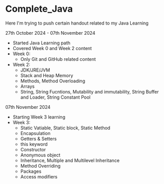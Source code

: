 # Complete_Java
Here I'm trying to push certain handout related to my Java Learning

27th October 2024 - 07th November 2024
- Started Java Learning path
- Covered Week 0 and Week 2 content
- Week 0:
    - Only Git and GitHub related content
- Week 2:
    - JDK/JRE/JVM
    - Stack and Heap Memory
    - Methods, Method Overloading
    - Arrays
    - String, String Fucntions, Mutability and immutability, String Buffer and Loader, String Constant Pool


07th November 2024
- Starting Week 3 learning
- Week 3:
    - Static Vatiable, Static block, Static Method
    - Encapsulation
    - Getters & Setters
    - this keyword
    - Constructor
    - Anonymous object
    - Inheritance, Multiple and Multilevel Inheritance
    - Method Overriding
    - Packages
    - Access modifiers
        

